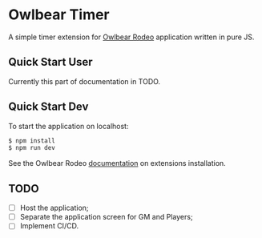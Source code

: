 # Owlbear Timer

A simple timer extension for [Owlbear Rodeo](https://www.owlbear.app) application written in pure JS.

## Quick Start User

Currently this part of documentation in TODO.

## Quick Start Dev

To start the application on localhost:
```bash
$ npm install
$ npm run dev
```
See the Owlbear Rodeo [documentation](https://docs.owlbear.rodeo/extensions/tutorial-hello-world/install-your-extension) on extensions installation.

## TODO

- [ ] Host the application;
- [ ] Separate the application screen for GM and Players;
- [ ] Implement CI/CD.
